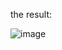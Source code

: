 the result:

![image](https://github.com/user-attachments/assets/f11de28a-6906-4a5a-9737-0b7e69e50673)
